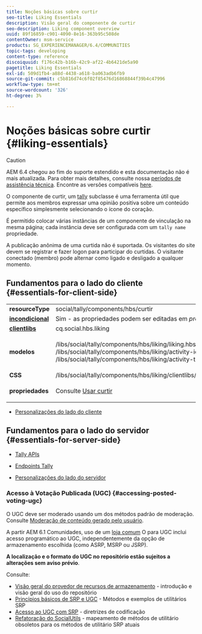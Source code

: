 ```yaml
---
title: Noções básicas sobre curtir
seo-title: Liking Essentials
description: Visão geral do componente de curtir
seo-description: Liking component overview
uuid: 89f16859-c901-4090-8e16-363b95c508de
contentOwner: msm-service
products: SG_EXPERIENCEMANAGER/6.4/COMMUNITIES
topic-tags: developing
content-type: reference
discoiquuid: f176c42b-b16b-42c9-af22-4b6421de5a90
pagetitle: Liking Essentials
exl-id: 509d1fb4-a88d-4438-a618-ba063adb6fb9
source-git-commit: c5b816d74c6f02f85476d16868844f39b4c47996
workflow-type: tm+mt
source-wordcount: '326'
ht-degree: 3%

---
```


# Noções básicas sobre curtir {#liking-essentials}

>[!CAUTION]
>
>AEM 6.4 chegou ao fim do suporte estendido e esta documentação não é mais atualizada. Para obter mais detalhes, consulte nossa [períodos de assistência técnica](https://helpx.adobe.com/br/support/programs/eol-matrix.html). Encontre as versões compatíveis [here](https://experienceleague.adobe.com/docs/).

O componente de curtir, um [tally](tally.md) subclasse é uma ferramenta útil que permite aos membros expressar uma opinião positiva sobre um conteúdo específico simplesmente selecionando o ícone do coração.

É permitido colocar várias instâncias de um componente de vinculação na mesma página; cada instância deve ser configurada com um `tally name` propriedade.

A publicação anônima de uma curtida não é suportada. Os visitantes do site devem se registrar e fazer logon para participar do curtidas. O visitante conectado (membro) pode alternar como ligado e desligado a qualquer momento.

## Fundamentos para o lado do cliente {#essentials-for-client-side}

<table> 
 <tbody> 
  <tr> 
   <td> <strong>resourceType</strong></td> 
   <td>social/tally/components/hbs/curtir</td> 
  </tr> 
  <tr> 
   <td> <a href="scf.md#add-or-include-a-communities-component"><strong>incondicional</strong></a></td> 
   <td>Sim - as propriedades podem ser editadas em <i>projeto </i>modo</td> 
  </tr> 
  <tr> 
   <td> <a href="client-customize.md#clientlibs-for-scf"><strong>clientlibs</strong></a></td> 
   <td> cq.social.hbs.liking</td> 
  </tr> 
  <tr> 
   <td> <strong>modelos</strong></td> 
   <td><p> /libs/social/tally/components/hbs/liking/liking.hbs<br /> /libs/social/tally/components/hbs/liking/activity-icon.hbs<br /> /libs/social/tally/components/hbs/liking/activity-title.hbs</p> </td> 
  </tr> 
  <tr> 
   <td><strong>CSS</strong></td> 
   <td> /libs/social/tally/components/hbs/liking/clientlibs/likingcomponent.css</td> 
  </tr> 
  <tr> 
   <td><strong>propriedades</strong></td> 
   <td><p>Consulte <a href="liking.md">Usar curtir</a></p> </td> 
  </tr> 
 </tbody> 
</table>

* [Personalizações do lado do cliente](client-customize.md)

## Fundamentos para o lado do servidor {#essentials-for-server-side}

* [Tally APIs](https://helpx.adobe.com/experience-manager/6-4/sites/developing/using/reference-materials/javadoc/com/adobe/cq/social/tally/client/api/package-summary.html)

* [Endpoints Tally](https://helpx.adobe.com/experience-manager/6-4/sites/developing/using/reference-materials/javadoc/com/adobe/cq/social/tally/client/endpoints/package-summary.html)

* [Personalizações do lado do servidor](server-customize.md)

### Acesso à Votação Publicada (UGC) {#accessing-posted-voting-ugc}

O UGC deve ser moderado usando um dos métodos padrão de moderação.\
Consulte [Moderação de conteúdo gerado pelo usuário](moderate-ugc.md).

A partir AEM 6.1 Comunidades, uso de um [loja comum](working-with-srp.md) O para UGC inclui acesso programático ao UGC, independentemente da opção de armazenamento escolhida (como ASRP, MSRP ou JSRP).

**A localização e o formato do UGC no repositório estão sujeitos a alterações sem aviso prévio**.

Consulte:

* [Visão geral do provedor de recursos de armazenamento](srp.md) - introdução e visão geral do uso do repositório
* [Princípios básicos de SRP e UGC](srp-and-ugc.md) - Métodos e exemplos de utilitários SRP
* [Acesso ao UGC com SRP](accessing-ugc-with-srp.md) - diretrizes de codificação
* [Refatoração do SocialUtils](socialutils.md) - mapeamento de métodos de utilitário obsoletos para os métodos de utilitário SRP atuais
